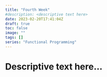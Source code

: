 ```yaml
---
title: "Fourth Week"
#description: <descriptive text here>
date: 2023-02-20T17:41:04Z
draft: true
toc: false
image: ""
tags: []
series: "Functional Programming"
---
```


# Descriptive text here...
<!--more-->